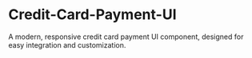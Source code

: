 # Credit-Card-Payment-UI
A modern, responsive credit card payment UI component, designed for easy integration and customization. 
